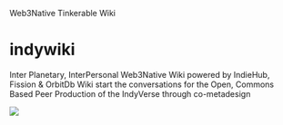 Web3Native Tinkerable Wiki

# indywiki
Inter Planetary, InterPersonal Web3Native Wiki powered by IndieHub, Fission & OrbitDb Wiki
start the conversations for the Open, Commons Based Peer Production of the IndyVerse through co-metadesign

![](https://ipfs.runfission.com/ipfs/bafybeibf37grrz3izay4otrsn6qxt5rxjnml5axtmws3w6u3xxevg55b44/p/icons/indywiki.png)
